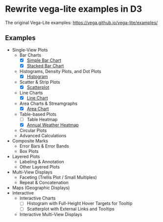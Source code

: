 # Rewrite vega-lite examples in D3

The original Vega-Lite examples: <https://vega.github.io/vega-lite/examples/>

## Examples

- Single-View Plots
  - Bar Charts
    - [x] [Simple Bar Chart](examples/bar/)
    - [x] [Stacked Bar Chart](examples/stacked_bar_weather/)
  - Histograms, Density Plots, and Dot Plots
    - [x] [Histogram](examples/histogram/)
  - Scatter & Strip Plots
    - [x] [Scatterplot](examples/point_2d/)
  - Line Charts
    - [x] [Line Chart](examples/line/)
  - Area Charts & Streamgraphs
    - [x] [Area Chart](examples/area/)
  - Table-based Plots
    - [ ] Table Heatmap
    - [x] [Annual Weather Heatmap](examples/rect_heatmap_weather/)
  - Circular Plots
  - Advanced Calculations
- Composite Marks
  - Error Bars & Error Bands
  - Box Plots
- Layered Plots
  - Labeling & Annotation
  - Other Layered Plots
- Multi-View Displays
  - Faceting (Trellis Plot / Small Multiples)
  - Repeat & Concatenation
- Maps (Geographic Displays)
- Interactive
  - Interactive Charts
    - [ ] Histogram with Full-Height Hover Targets for Tooltip
    - [ ] Scatterplot with External Links and Tooltips
  - Interactive Multi-View Displays
